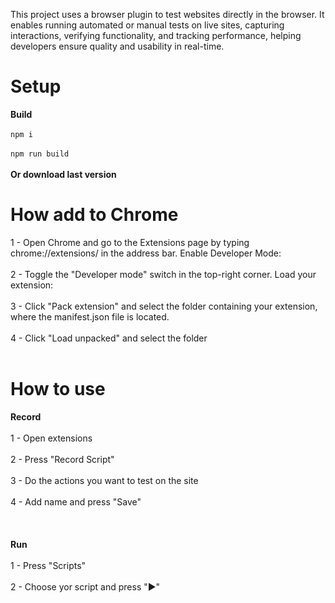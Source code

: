 This project uses a browser plugin to test websites directly in the browser. It enables running automated or manual tests on live sites, capturing interactions, verifying functionality, and tracking performance, helping developers ensure quality and usability in real-time.
<h1>Setup</h1>
<b>Build</b><br><br>
<code>npm i</code>
<br>
<br>
<code>npm run build</code><br><br>
<b>Or download last version</b><br>
<h1>How add to Chrome</h1>
1 - Open Chrome and go to the Extensions page by typing chrome://extensions/ in the address bar.
Enable Developer Mode: <br><br>
2 - Toggle the "Developer mode" switch in the top-right corner.
Load your extension: <br><br>
3 - Click "Pack extension" and select the folder containing your extension, where the manifest.json file is located. <br><br>
4 - Click "Load unpacked" and select the folder <br><br>
<h1>How to use</h1>
<b>Record</b>
<br><br>
1 - Open extensions <br><br>
2 - Press "Record Script" <br><br>
3 - Do the actions you want to test on the site <br><br>
4 - Add name and press "Save" <br><br>
<br><br>
<b>Run</b>
<br><br>
1 - Press "Scripts" <br><br>
2 - Choose yor script and press "▶" <br><br>